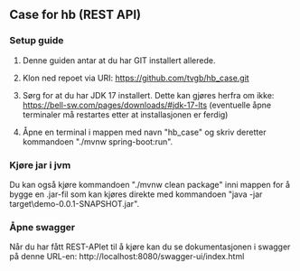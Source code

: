 ## Case for hb (REST API)

### Setup guide
1. Denne guiden antar at du har GIT installert allerede.

2. Klon ned repoet via URI:
https://github.com/tvgb/hb_case.git

3. Sørg for at du har JDK 17 installert. Dette kan gjøres herfra om ikke: https://bell-sw.com/pages/downloads/#jdk-17-lts (eventuelle åpne terminaler må restartes etter at installasjonen er ferdig)

4. Åpne en terminal i mappen med navn "hb_case" og skriv deretter kommandoen "./mvnw spring-boot:run".

### Kjøre jar i jvm
Du kan også kjøre kommandoen "./mvnw clean package" inni mappen for å bygge en .jar-fil som kan kjøres direkte med kommandoen "java -jar target\demo-0.0.1-SNAPSHOT.jar".

### Åpne swagger
Når du har fått REST-APIet til å kjøre kan du se dokumentasjonen i swagger på denne URL-en: http://localhost:8080/swagger-ui/index.html